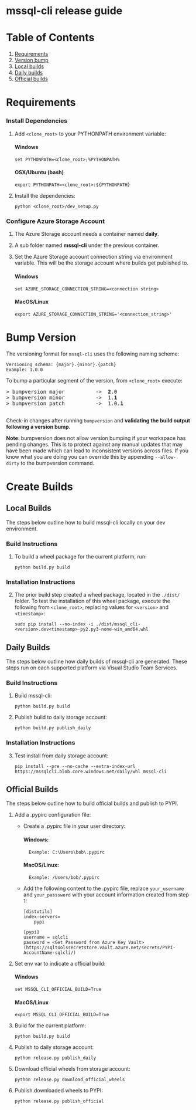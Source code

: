 mssql-cli release guide
========================================
# Table of Contents
1. [Requirements](#Requirements)
2. [Version bump](#BumpVersion)
2. [Local builds](#Local)
3. [Daily builds](#Daily)
4. [Official builds](#Official)
 
# <a name="Requirements"></a> Requirements
### Install Dependencies
1.  Add `<clone_root>` to your PYTHONPATH environment variable:
    #### Windows
    ```
    set PYTHONPATH=<clone_root>;%PYTHONPATH%
    ```
    #### OSX/Ubuntu (bash)
    ```
    export PYTHONPATH=<clone_root>:${PYTHONPATH}
    ```
2.	Install the dependencies:
    ```
    python <clone_root>/dev_setup.py
    ```
### Configure Azure Storage Account
1. The Azure Storage account needs a container named **daily**.

2. A sub folder named **mssql-cli** under the previous container.

3. Set the Azure Storage account connection string via environment variable. This will be the storage account where builds get published to.
    #### Windows
    ```
    set AZURE_STORAGE_CONNECTION_STRING=<connection string>
    ```

    #### MacOS/Linux
    ```
    export AZURE_STORAGE_CONNECTION_STRING='<connection_string>'
    ```

# <a name="BumpVersion"></a>Bump Version
The versioning format for `mssql-cli` uses the following naming scheme:

	Versioning schema: {major}.{minor}.{patch}
    Example: 1.0.0
To bump a particular segment of the version, from `<clone_root>` execute:
<pre>
> bumpversion major          ->  <b>2</b>.0
> bumpversion minor          ->  1.<b>1</b>
> bumpversion patch          ->  1.0.<b>1</b>

</pre>
Check-in changes after running `bumpversion` and **validating the build output following a version bump**.

**Note**: bumpversion does not allow version bumping if your workspace has pending changes. This is to protect against any manual updates that may have been made which can lead to inconsistent versions across files. If you know what you are doing you can override this by appending `--allow-dirty` to the bumpversion command.

# Create Builds
## <a name="Local"></a>Local Builds
The steps below outline how to build mssql-cli locally on your dev environment.
### Build Instructions
1. To build a wheel package for the current platform, run:
    ```
    python build.py build
    ```

### Installation Instructions
2. The prior build step created a wheel package, located in the `./dist/` folder. To test the installation of this wheel package, execute the following from `<clone_root>`, replacing values for `<version>` and `<timestamp>`:
    ```
    sudo pip install --no-index -i ./dist/mssql_cli-<version>.dev<timestamp>-py2.py3-none-win_amd64.whl
    ```
    
## <a name="Daily"></a>Daily Builds
The steps below outline how daily builds of mssql-cli are generated. These steps run on each supported platform via Visual Studio Team Services. 
### Build Instructions
1. Build mssql-cli:
    ```
    python build.py build
    ```

2. Publish build to daily storage account:
    ```
    python build.py publish_daily
    ```
### Installation Instructions
3. Test install from daily storage account:
    ```
    pip install --pre --no-cache --extra-index-url https://mssqlcli.blob.core.windows.net/daily/whl mssql-cli
    ```
    
## <a name="Official"></a>Official Builds
The steps below outline how to build official builds and publish to PYPI.
1. Add a .pypirc configuration file:

    - Create a .pypirc file in your user directory:
        #### Windows: 
            Example: C:\Users\bob\.pypirc
		#### MacOS/Linux: 
            Example: /Users/bob/.pypirc
    
    - Add the following content to the .pypirc file, replace `your_username` and `your_passsword` with your account information created from step 1:
        ```
        [distutils]
        index-servers=
            pypi
        
        [pypi]
        username = sqlcli
        password = <Get Password from Azure Key Vault> (https://sqltoolssecretstore.vault.azure.net/secrets/PYPI-AccountName-sqlcli/)

        ```
2. Set env var to indicate a official build:
    #### Windows
    ```
    set MSSQL_CLI_OFFICIAL_BUILD=True
    ```
    
    #### MacOS/Linux
    ```
    export MSSQL_CLI_OFFICIAL_BUILD=True
    ```
3. Build for the current platform:
    ```
    python build.py build
    ```

4. Publish to daily storage account:
    ```
    python release.py publish_daily
    ```
    
5. Download official wheels from storage account:
    ```
    python release.py download_official_wheels
    ```
    
6. Publish downloaded wheels to PYPI:
    ```
    python release.py publish_official
    ```

